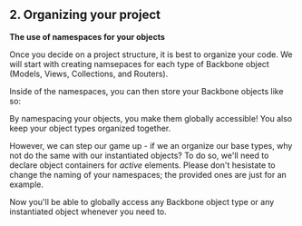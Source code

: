 ## 2. Organizing your project</h1>
**The use of namespaces for your objects**

<p>Once you decide on a project structure, it is best to organize your code. We will start with creating namsepaces for each
type of Backbone object (Models, Views, Collections, and Routers).</p>

<script src="https://gist.github.com/code-for-coffee/f16270321e3d01c61c60.js"></script>

<p>Inside of the namespaces, you can then store your Backbone objects like so:</p>

<script src="https://gist.github.com/code-for-coffee/f321460914e3a5f90cf4.js"></script>

<p>By namespacing your objects, you make them globally accessible! You also keep your object types organized together.</p>

<script src="https://gist.github.com/code-for-coffee/30ae561ffa229deb4a74.js"></script>

<p>However, we can step our game up - if we an organize our base types, why not do the same with our instantiated objects?
To do so, we'll need to declare object containers for <em>active</em> elements. Please don't hesistate to change the naming
of your namespaces; the provided ones are just for an example.</p>

<script src="https://gist.github.com/code-for-coffee/7207e0008e9d3a4be97b.js"></script>

<p>Now you'll be able to globally access any Backbone object type or any instantiated object whenever you need to.</p>

